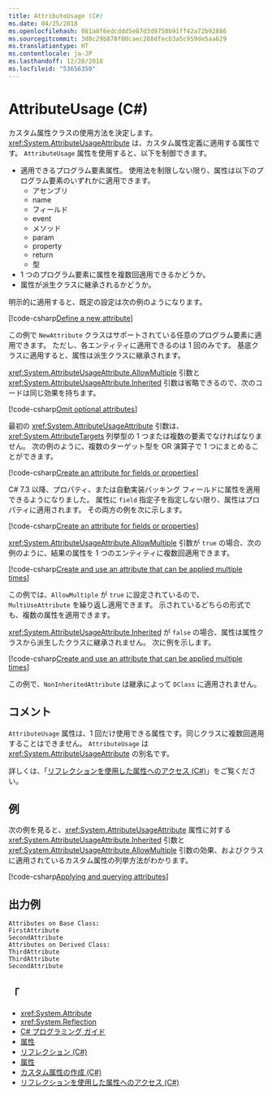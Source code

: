 ```yaml
---
title: AttributeUsage (C#)
ms.date: 04/25/2018
ms.openlocfilehash: 081a8f6edcddd5e87d3d9750b91ff42a72b92886
ms.sourcegitcommit: 3d0c29b878f00caec288dfecb3a5c959de5aa629
ms.translationtype: HT
ms.contentlocale: ja-JP
ms.lasthandoff: 12/20/2018
ms.locfileid: "53656350"
---
```

# <a name="attributeusage-c"></a>AttributeUsage (C#)

カスタム属性クラスの使用方法を決定します。 <xref:System.AttributeUsageAttribute> は、カスタム属性定義に適用する属性です。 `AttributeUsage` 属性を使用すると、以下を制御できます。

- 適用できるプログラム要素属性。 使用法を制限しない限り、属性は以下のプログラム要素のいずれかに適用できます。
  - アセンブリ
  - name
  - フィールド
  - event
  - メソッド
  - param
  - property
  - return
  - 型
- 1 つのプログラム要素に属性を複数回適用できるかどうか。
- 属性が派生クラスに継承されるかどうか。

明示的に適用すると、既定の設定は次の例のようになります。

[!code-csharp[Define a new attribute](../../../../../samples/snippets/csharp/attributes/NewAttribute.cs#1)]

この例で `NewAttribute` クラスはサポートされている任意のプログラム要素に適用できます。 ただし、各エンティティに適用できるのは 1 回のみです。 基底クラスに適用すると、属性は派生クラスに継承されます。

<xref:System.AttributeUsageAttribute.AllowMultiple> 引数と <xref:System.AttributeUsageAttribute.Inherited> 引数は省略できるので、次のコードは同じ効果を持ちます。

[!code-csharp[Omit optional attributes](../../../../../samples/snippets/csharp/attributes/NewAttribute.cs#2)]

最初の <xref:System.AttributeUsageAttribute> 引数は、<xref:System.AttributeTargets> 列挙型の 1 つまたは複数の要素でなければなりません。 次の例のように、複数のターゲット型を OR 演算子で 1 つにまとめることができます。

[!code-csharp[Create an attribute for fields or properties](../../../../../samples/snippets/csharp/attributes/NewPropertyOrFieldAttribute.cs#1)]

C# 7.3 以降、プロパティ、または自動実装バッキング フィールドに属性を適用できるようになりました。 属性に `field` 指定子を指定しない限り、属性はプロパティに適用されます。 その両方の例を次に示します。

[!code-csharp[Create an attribute for fields or properties](../../../../../samples/snippets/csharp/attributes/NewPropertyOrFieldAttribute.cs#2)]

<xref:System.AttributeUsageAttribute.AllowMultiple> 引数が `true` の場合、次の例のように、結果の属性を 1 つのエンティティに複数回適用できます。

[!code-csharp[Create and use an attribute that can be applied multiple times](../../../../../samples/snippets/csharp/attributes/MultiUseAttribute.cs#1)]

この例では、`AllowMultiple` が `true` に設定されているので、`MultiUseAttribute` を繰り返し適用できます。 示されているどちらの形式でも、複数の属性を適用できます。

<xref:System.AttributeUsageAttribute.Inherited> が `false` の場合、属性は属性クラスから派生したクラスに継承されません。 次に例を示します。

[!code-csharp[Create and use an attribute that can be applied multiple times](../../../../../samples/snippets/csharp/attributes/NonInheritedAttribute.cs#1)]

この例で、`NonInheritedAttribute` は継承によって `DClass` に適用されません。

## <a name="remarks"></a>コメント

`AttributeUsage` 属性は、1 回だけ使用できる属性です。同じクラスに複数回適用することはできません。 `AttributeUsage` は <xref:System.AttributeUsageAttribute> の別名です。

詳しくは、「[リフレクションを使用した属性へのアクセス (C#)](accessing-attributes-by-using-reflection.md)」をご覧ください。

## <a name="example"></a>例

次の例を見ると、<xref:System.AttributeUsageAttribute> 属性に対する <xref:System.AttributeUsageAttribute.Inherited> 引数と <xref:System.AttributeUsageAttribute.AllowMultiple> 引数の効果、およびクラスに適用されているカスタム属性の列挙方法がわかります。

[!code-csharp[Applying and querying attributes](../../../../../samples/snippets/csharp/attributes/Program.cs#1)]

## <a name="sample-output"></a>出力例

```text
Attributes on Base Class:
FirstAttribute
SecondAttribute
Attributes on Derived Class:
ThirdAttribute
ThirdAttribute
SecondAttribute
```

## <a name="see-also"></a>「

- <xref:System.Attribute>  
- <xref:System.Reflection>  
- [C# プログラミング ガイド](../..//index.md)  
- [属性](../../../..//standard/attributes/index.md)  
- [リフレクション (C#)](../reflection.md)  
- [属性](index.md)  
- [カスタム属性の作成 (C#)](creating-custom-attributes.md)  
- [リフレクションを使用した属性へのアクセス (C#)](accessing-attributes-by-using-reflection.md)
